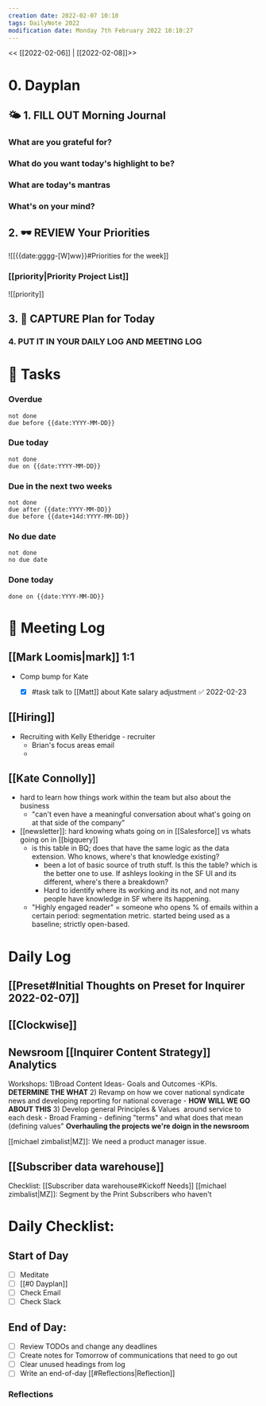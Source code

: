 ```yaml
---
creation date: 2022-02-07 10:10
tags: DailyNote 2022
modification date: Monday 7th February 2022 10:10:27
---
```


<< [[2022-02-06]] | [[2022-02-08]]>>

# 0. Dayplan 
## 🌤 1. **FILL OUT** Morning Journal
### What are you grateful for?


### What do you want today's highlight to be?


### What are today's mantras


### What's on your mind?


## 2. 🕶 **REVIEW** Your Priorities
![[{{date:gggg-[W]ww}}#Priorities for the week]]
### [[priority|Priority Project List]] 
![[priority]]

## 3. 📆 **CAPTURE** Plan for Today

### 4. PUT IT IN YOUR DAILY LOG AND MEETING LOG



# 📝 Tasks
### Overdue
```tasks
not done
due before {{date:YYYY-MM-DD}}
```

### Due today
```tasks
not done
due on {{date:YYYY-MM-DD}}
```

### Due in the next two weeks
```tasks
not done
due after {{date:YYYY-MM-DD}}
due before {{date+14d:YYYY-MM-DD}}
```

### No due date
```tasks
not done
no due date
```

### Done today
```tasks
done on {{date:YYYY-MM-DD}}
```


# 📰 Meeting Log
## [[Mark Loomis|mark]] 1:1
- Comp bump for Kate
	- [x] #task talk to [[Matt]] about Kate salary adjustment ✅ 2022-02-23


## [[Hiring]]
- Recruiting with Kelly Etheridge - recruiter
	- Brian's focus areas email
	- 

## [[Kate Connolly]]
- hard to learn how things work within the team but also about the business
	- "can't even have a meaningful conversation about what's going on at that side of the company"
- [[newsletter]]: hard knowing whats going on in [[Salesforce]] vs whats going on in [[bigquery]]
	- is this table in BQ; does that have the same logic as the data extension. Who knows, where's that knowledge existing?
		- been a lot of basic source of truth stuff. Is this the table? which is the better one to use. If ashleys looking in the SF UI and its different, where's there a breakdown?
		- Hard to identify where its working and its not, and not many people have knowledge in SF where its happening.
	- "Highly engaged reader" = someone who opens % of emails within a certain period: segmentation metric. started being used as a baseline; strictly open-based. 

# Daily Log
## [[Preset#Initial Thoughts on Preset for Inquirer 2022-02-07]]

## [[Clockwise]]

## Newsroom [[Inquirer Content Strategy]] Analytics

Workshops:
1)Broad Content Ideas- Goals and Outcomes -KPIs. **DETERMINE THE WHAT**
2) Revamp on how we cover national syndicate news and developing reporting for national coverage -  **HOW WILL WE GO ABOUT THIS**
3) Develop general Principles & Values  around service to each desk - Broad Framing - defining "terms" and what does that mean (defining values" **Overhauling the projects we're doign in the newsroom**

[[michael zimbalist|MZ]]: We need a product manager issue.




## [[Subscriber data warehouse]]
Checklist: [[Subscriber data warehouse#Kickoff Needs]]
[[michael zimbalist|MZ]]: Segment by the Print Subscribers who haven't 

# Daily Checklist:
## Start of Day
- [ ] Meditate
- [ ] [[#0 Dayplan]]
- [ ] Check Email
- [ ] Check Slack

## End of Day:
- [ ] Review TODOs and change any deadlines
- [ ] Create notes for Tomorrow of communications that need to go out
- [ ] Clear unused headings from log
- [ ] Write an end-of-day [[#Reflections|Reflection]]

### Reflections
